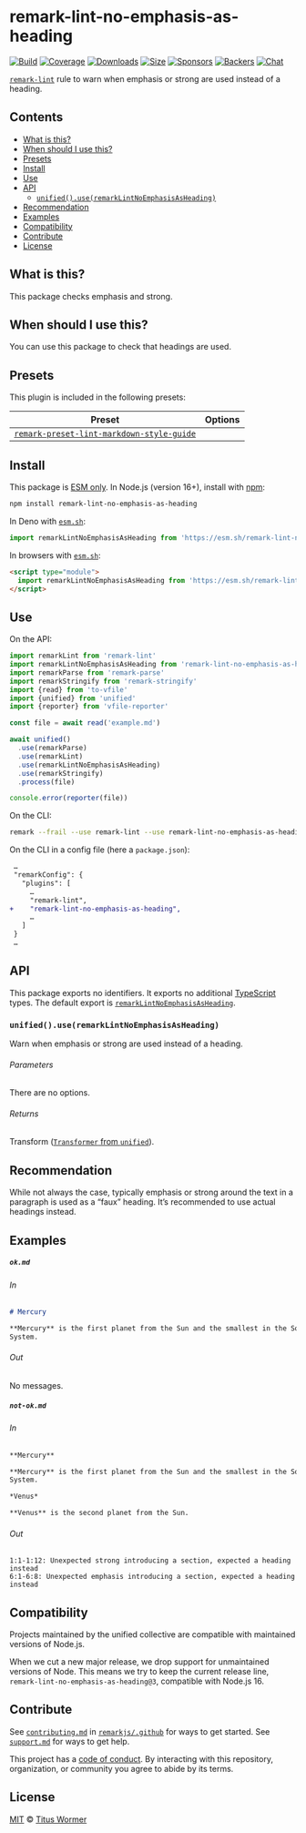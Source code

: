 <!--This file is generated-->

# remark-lint-no-emphasis-as-heading

[![Build][badge-build-image]][badge-build-url]
[![Coverage][badge-coverage-image]][badge-coverage-url]
[![Downloads][badge-downloads-image]][badge-downloads-url]
[![Size][badge-size-image]][badge-size-url]
[![Sponsors][badge-funding-sponsors-image]][badge-funding-url]
[![Backers][badge-funding-backers-image]][badge-funding-url]
[![Chat][badge-chat-image]][badge-chat-url]

[`remark-lint`][github-remark-lint] rule to warn when emphasis or strong are used instead of a
heading.

## Contents

* [What is this?](#what-is-this)
* [When should I use this?](#when-should-i-use-this)
* [Presets](#presets)
* [Install](#install)
* [Use](#use)
* [API](#api)
  * [`unified().use(remarkLintNoEmphasisAsHeading)`](#unifieduseremarklintnoemphasisasheading)
* [Recommendation](#recommendation)
* [Examples](#examples)
* [Compatibility](#compatibility)
* [Contribute](#contribute)
* [License](#license)

## What is this?

This package checks emphasis and strong.

## When should I use this?

You can use this package to check that headings are used.

## Presets

This plugin is included in the following presets:

| Preset | Options |
| - | - |
| [`remark-preset-lint-markdown-style-guide`](https://github.com/remarkjs/remark-lint/tree/main/packages/remark-preset-lint-markdown-style-guide) | |

## Install

This package is [ESM only][github-gist-esm].
In Node.js (version 16+),
install with [npm][npm-install]:

```sh
npm install remark-lint-no-emphasis-as-heading
```

In Deno with [`esm.sh`][esm-sh]:

```js
import remarkLintNoEmphasisAsHeading from 'https://esm.sh/remark-lint-no-emphasis-as-heading@3'
```

In browsers with [`esm.sh`][esm-sh]:

```html
<script type="module">
  import remarkLintNoEmphasisAsHeading from 'https://esm.sh/remark-lint-no-emphasis-as-heading@3?bundle'
</script>
```

## Use

On the API:

```js
import remarkLint from 'remark-lint'
import remarkLintNoEmphasisAsHeading from 'remark-lint-no-emphasis-as-heading'
import remarkParse from 'remark-parse'
import remarkStringify from 'remark-stringify'
import {read} from 'to-vfile'
import {unified} from 'unified'
import {reporter} from 'vfile-reporter'

const file = await read('example.md')

await unified()
  .use(remarkParse)
  .use(remarkLint)
  .use(remarkLintNoEmphasisAsHeading)
  .use(remarkStringify)
  .process(file)

console.error(reporter(file))
```

On the CLI:

```sh
remark --frail --use remark-lint --use remark-lint-no-emphasis-as-heading .
```

On the CLI in a config file (here a `package.json`):

```diff
 …
 "remarkConfig": {
   "plugins": [
     …
     "remark-lint",
+    "remark-lint-no-emphasis-as-heading",
     …
   ]
 }
 …
```

## API

This package exports no identifiers.
It exports no additional [TypeScript][typescript] types.
The default export is
[`remarkLintNoEmphasisAsHeading`][api-remark-lint-no-emphasis-as-heading].

### `unified().use(remarkLintNoEmphasisAsHeading)`

Warn when emphasis or strong are used instead of a heading.

###### Parameters

There are no options.

###### Returns

Transform ([`Transformer` from `unified`][github-unified-transformer]).

## Recommendation

While not always the case,
typically emphasis or strong around the text in a paragraph is used as a
“faux” heading.
It’s recommended to use actual headings instead.

## Examples

##### `ok.md`

###### In

```markdown
# Mercury

**Mercury** is the first planet from the Sun and the smallest in the Solar
System.
```

###### Out

No messages.

##### `not-ok.md`

###### In

```markdown
**Mercury**

**Mercury** is the first planet from the Sun and the smallest in the Solar
System.

*Venus*

**Venus** is the second planet from the Sun.
```

###### Out

```text
1:1-1:12: Unexpected strong introducing a section, expected a heading instead
6:1-6:8: Unexpected emphasis introducing a section, expected a heading instead
```

## Compatibility

Projects maintained by the unified collective are compatible with maintained
versions of Node.js.

When we cut a new major release, we drop support for unmaintained versions of
Node.
This means we try to keep the current release line,
`remark-lint-no-emphasis-as-heading@3`,
compatible with Node.js 16.

## Contribute

See [`contributing.md`][github-dotfiles-contributing] in [`remarkjs/.github`][github-dotfiles-health] for ways
to get started.
See [`support.md`][github-dotfiles-support] for ways to get help.

This project has a [code of conduct][github-dotfiles-coc].
By interacting with this repository, organization, or community you agree to
abide by its terms.

## License

[MIT][file-license] © [Titus Wormer][author]

[api-remark-lint-no-emphasis-as-heading]: #unifieduseremarklintnoemphasisasheading

[author]: https://wooorm.com

[badge-build-image]: https://github.com/remarkjs/remark-lint/workflows/main/badge.svg

[badge-build-url]: https://github.com/remarkjs/remark-lint/actions

[badge-chat-image]: https://img.shields.io/badge/chat-discussions-success.svg

[badge-chat-url]: https://github.com/remarkjs/remark/discussions

[badge-coverage-image]: https://img.shields.io/codecov/c/github/remarkjs/remark-lint.svg

[badge-coverage-url]: https://codecov.io/github/remarkjs/remark-lint

[badge-downloads-image]: https://img.shields.io/npm/dm/remark-lint-no-emphasis-as-heading.svg

[badge-downloads-url]: https://www.npmjs.com/package/remark-lint-no-emphasis-as-heading

[badge-funding-backers-image]: https://opencollective.com/unified/backers/badge.svg

[badge-funding-sponsors-image]: https://opencollective.com/unified/sponsors/badge.svg

[badge-funding-url]: https://opencollective.com/unified

[badge-size-image]: https://img.shields.io/bundlejs/size/remark-lint-no-emphasis-as-heading

[badge-size-url]: https://bundlejs.com/?q=remark-lint-no-emphasis-as-heading

[esm-sh]: https://esm.sh

[file-license]: https://github.com/remarkjs/remark-lint/blob/main/license

[github-dotfiles-coc]: https://github.com/remarkjs/.github/blob/main/code-of-conduct.md

[github-dotfiles-contributing]: https://github.com/remarkjs/.github/blob/main/contributing.md

[github-dotfiles-health]: https://github.com/remarkjs/.github

[github-dotfiles-support]: https://github.com/remarkjs/.github/blob/main/support.md

[github-gist-esm]: https://gist.github.com/sindresorhus/a39789f98801d908bbc7ff3ecc99d99c

[github-remark-lint]: https://github.com/remarkjs/remark-lint

[github-unified-transformer]: https://github.com/unifiedjs/unified#transformer

[npm-install]: https://docs.npmjs.com/cli/install

[typescript]: https://www.typescriptlang.org
